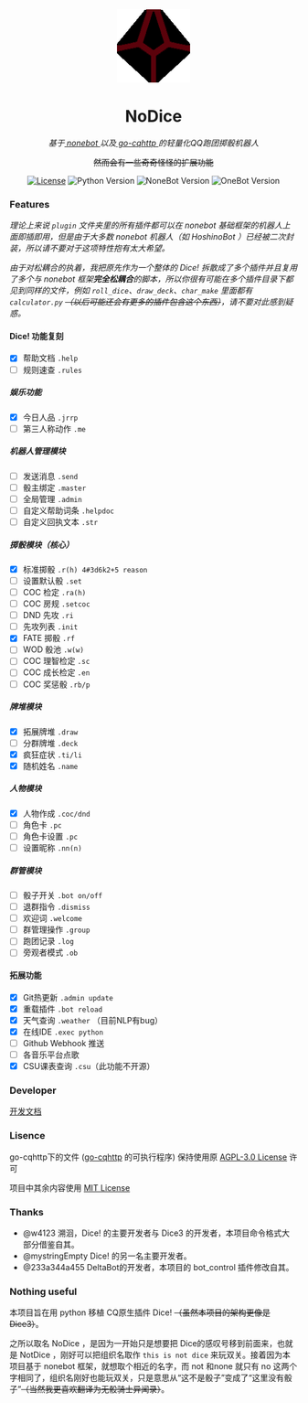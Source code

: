 <div align="center">
	<img width="128" src="docs/nodice.png" alt="logo"></br>

# NoDice

*基于[ nonebot ](https://github.com/nonebot/nonebot)以及[ go-cqhttp ](https://github.com/Mrs4s/go-cqhttp)的轻量化QQ跑团掷骰机器人*

~~然而会有一些奇奇怪怪的扩展功能~~

[![License](https://img.shields.io/github/license/thereisnodice/nodice)](LICENSE)
![Python Version](https://img.shields.io/badge/python-3.7+-blue.svg)
![NoneBot Version](https://img.shields.io/badge/nonebot-1+-red.svg)
![OneBot Version](https://img.shields.io/badge/OneBot-v11-black)

</div>

### Features

*理论上来说 `plugin` 文件夹里的所有插件都可以在 nonebot 基础框架的机器人上面即插即用，但是由于大多数 nonebot 机器人（如 HoshinoBot ）已经被二次封装，所以请不要对于这项特性抱有太大希望。*

*由于对松耦合的执着，我把原先作为一个整体的 Dice! 拆散成了多个插件并且复用了多个与 nonebot 框架**完全松耦合**的脚本，所以你很有可能在多个插件目录下都见到同样的文件，例如 `roll_dice`、`draw_deck`、`char_make` 里面都有 `calculator.py` ~~（以后可能还会有更多的插件包含这个东西）~~，请不要对此感到疑惑。*

#### Dice! 功能复刻

- [x] 帮助文档 `.help`
- [ ] 规则速查 `.rules`
  
##### 娱乐功能

- [x] 今日人品 `.jrrp`
- [ ] 第三人称动作 `.me`

##### 机器人管理模块

- [ ] 发送消息 `.send`
- [ ] 骰主绑定 `.master`
- [ ] 全局管理 `.admin`
- [ ] 自定义帮助词条 `.helpdoc`
- [ ] 自定义回执文本 `.str`

##### 掷骰模块（核心）

- [x] 标准掷骰 `.r(h) 4#3d6k2+5 reason`
- [ ] 设置默认骰 `.set`
- [ ] COC 检定 `.ra(h)`
- [ ] COC 房规 `.setcoc`
- [ ] DND 先攻 `.ri` 
- [ ] 先攻列表 `.init`
- [x] FATE 掷骰 `.rf`
- [ ] WOD 骰池 `.w(w)`
- [ ] COC 理智检定 `.sc`
- [ ] COC 成长检定 `.en`
- [ ] COC 奖惩骰 `.rb/p`

##### 牌堆模块

- [x] 拓展牌堆 `.draw` 
- [ ] 分群牌堆 `.deck`
- [x] 疯狂症状 `.ti/li`
- [x] 随机姓名 `.name`

##### 人物模块

- [x] 人物作成 `.coc/dnd`
- [ ] 角色卡 `.pc`
- [ ] 角色卡设置 `.pc`
- [ ] 设置昵称 `.nn(n)`

##### 群管模块

- [ ] 骰子开关 `.bot on/off`
- [ ] 退群指令  `.dismiss`
- [ ] 欢迎词 `.welcome`
- [ ] 群管理操作 `.group`
- [ ] 跑团记录 `.log`
- [ ] 旁观者模式 `.ob`

#### 拓展功能

- [x] Git热更新 `.admin update`
- [x] 重载插件 `.bot reload`
- [x] 天气查询 `.weather` （目前NLP有bug）
- [x] 在线IDE `.exec python`
- [ ] Github Webhook 推送
- [ ] 各音乐平台点歌
- [x] CSU课表查询 `.csu`（此功能不开源）

### Developer

[开发文档](./docs/DEVELOPER.md)

### Lisence

go-cqhttp下的文件 ([go-cqhttp](https://github.com/Mrs4s/go-cqhttp) 的可执行程序) 保持使用原 [AGPL-3.0 License](https://github.com/Mrs4s/go-cqhttp/blob/master/LICENSE) 许可

项目中其余内容使用 [MIT License](LICENSE)

### Thanks

- @w4123 溯洄，Dice! 的主要开发者与 Dice3 的开发者，本项目命令格式大部分借鉴自其。
- @mystringEmpty Dice! 的另一名主要开发者。
- @233a344a455 DeltaBot的开发者，本项目的 bot_control 插件修改自其。

### Nothing useful

本项目旨在用 python 移植 CQ原生插件 Dice! ~~（虽然本项目的架构更像是 Dice3）~~。

之所以取名 NoDice ，是因为一开始只是想要把 Dice的感叹号移到前面来，也就是 NotDice ，刚好可以把组织名取作 `this is not dice` 来玩双关。接着因为本项目基于 nonebot 框架，就想取个相近的名字，而 not 和none 就只有 no 这两个字相同了，组织名刚好也能玩双关，只是意思从“这不是骰子”变成了“这里没有骰子”~~（当然我更喜欢翻译为无骰骑士异闻录）~~。